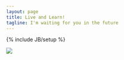 ```yaml
---
layout: page
title: Live and Learn!
tagline: I'm waiting for you in the future
---
```

{% include JB/setup %}

<p><img src="{{ ASSET_PATH }}bootstrap-3/images/wisb.gif"></p>
